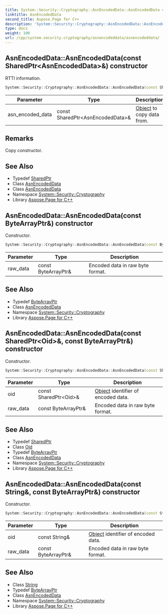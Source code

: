 ```yaml
---
title: System::Security::Cryptography::AsnEncodedData::AsnEncodedData constructor
linktitle: AsnEncodedData
second_title: Aspose.Page for C++
description: 'System::Security::Cryptography::AsnEncodedData::AsnEncodedData constructor. RTTI information in C++.'
type: docs
weight: 100
url: /cpp/system.security.cryptography/asnencodeddata/asnencodeddata/
---
```

## AsnEncodedData::AsnEncodedData(const SharedPtr\<AsnEncodedData\>\&) constructor


RTTI information.

```cpp
System::Security::Cryptography::AsnEncodedData::AsnEncodedData(const SharedPtr<AsnEncodedData> &asn_encoded_data)
```


| Parameter | Type | Description |
| --- | --- | --- |
| asn_encoded_data | const SharedPtr\<AsnEncodedData\>\& | [Object](../../../system/object/) to copy data from. |
## Remarks


Copy constructor. 
## See Also

* Typedef [SharedPtr](../../../system/sharedptr/)
* Class [AsnEncodedData](../)
* Class [AsnEncodedData](../)
* Namespace [System::Security::Cryptography](../../)
* Library [Aspose.Page for C++](../../../)
## AsnEncodedData::AsnEncodedData(const ByteArrayPtr\&) constructor


Constructor.

```cpp
System::Security::Cryptography::AsnEncodedData::AsnEncodedData(const ByteArrayPtr &raw_data)
```


| Parameter | Type | Description |
| --- | --- | --- |
| raw_data | const ByteArrayPtr\& | Encoded data in raw byte format. |

## See Also

* Typedef [ByteArrayPtr](../../../system/bytearrayptr/)
* Class [AsnEncodedData](../)
* Namespace [System::Security::Cryptography](../../)
* Library [Aspose.Page for C++](../../../)
## AsnEncodedData::AsnEncodedData(const SharedPtr\<Oid\>\&, const ByteArrayPtr\&) constructor


Constructor.

```cpp
System::Security::Cryptography::AsnEncodedData::AsnEncodedData(const SharedPtr<Oid> &oid, const ByteArrayPtr &raw_data)
```


| Parameter | Type | Description |
| --- | --- | --- |
| oid | const SharedPtr\<Oid\>\& | [Object](../../../system/object/) identifier of encoded data. |
| raw_data | const ByteArrayPtr\& | Encoded data in raw byte format. |

## See Also

* Typedef [SharedPtr](../../../system/sharedptr/)
* Class [Oid](../../oid/)
* Typedef [ByteArrayPtr](../../../system/bytearrayptr/)
* Class [AsnEncodedData](../)
* Namespace [System::Security::Cryptography](../../)
* Library [Aspose.Page for C++](../../../)
## AsnEncodedData::AsnEncodedData(const String\&, const ByteArrayPtr\&) constructor


Constructor.

```cpp
System::Security::Cryptography::AsnEncodedData::AsnEncodedData(const String &oid, const ByteArrayPtr &raw_data)
```


| Parameter | Type | Description |
| --- | --- | --- |
| oid | const String\& | [Object](../../../system/object/) identifier of encoded data. |
| raw_data | const ByteArrayPtr\& | Encoded data in raw byte format. |

## See Also

* Class [String](../../../system/string/)
* Typedef [ByteArrayPtr](../../../system/bytearrayptr/)
* Class [AsnEncodedData](../)
* Namespace [System::Security::Cryptography](../../)
* Library [Aspose.Page for C++](../../../)
